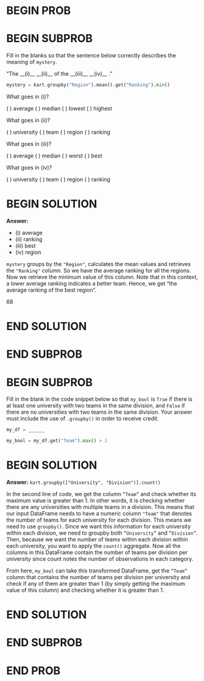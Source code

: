 # BEGIN PROB

# BEGIN SUBPROB

Fill in the blanks so that the sentence below correctly describes the meaning of
`mystery`.

“The \_\_(i)\_\_  \_\_(ii)\_\_ of the \_\_(iii)\_\_ \_\_(iv)\_\_ .”

```py 
mystery = kart.groupby("Region").mean().get("Ranking").min()
```

What goes in (i)?

( ) average
( ) median
( ) lowest
( ) highest

What goes in (ii)?

( ) university
( ) team
( ) region
( ) ranking

What goes in (iii)?

( ) average
( ) median
( ) worst
( ) best

What goes in (iv)?

( ) university
( ) team
( ) region
( ) ranking

# BEGIN SOLUTION

**Answer:**

- \(i\) average
- \(ii\) ranking
- \(iii\) best
- \(iv\) region

`mystery` groups by the `"Region"`, calculates the mean values and retrieves the `"Ranking"` column. So we have the average ranking for all the regions. Now we retrieve the minimum value of this column. Note that in this context, a lower average ranking indicates a better team. Hence, we get “the average ranking of the best region”. 

<average>68</average>

# END SOLUTION

# END SUBPROB

# BEGIN SUBPROB

Fill in the blank in the code snippet below so that `my_bool` is `True` if there is
at least one university with two teams in the same division, and `False` if there are no
universities with two teams in the same division. Your answer must include the use of
`.groupby()` in order to receive credit.


```py 
my_df = ______
```
```py 
my_bool = my_df.get("Team").max() > 1
```

# BEGIN SOLUTION

**Answer:** `kart.groupby(["University", "Division")].count()`

In the second line of code, we get the column `“Team”` and check whether its maximum value is greater than 1. In other words, it is checking whether there are any universities with multiple teams in a division. This means that our input DataFrame needs to have a numeric column `"Team"` that denotes the number of teams for each university for each division. This means we need to use `groupby()`. Since we want this information for each university within each division, we need to groupby both `“University”` and `“Division”`. Then, because we want the number of teams within each division within each university, you want to apply the `count()` aggregate. Now all the columns in this DataFrame contain the number of teams per division per university since count notes the number of observations in each category. 

From here, `my_bool` can take this transformed DataFrame, get the `“Team”` column that contains the number of teams per division per university and check if any of them are greater than 1 (by simply getting the maximum value of this column) and checking whether it is greater than 1.


# END SOLUTION
# END SUBPROB


# END PROB

